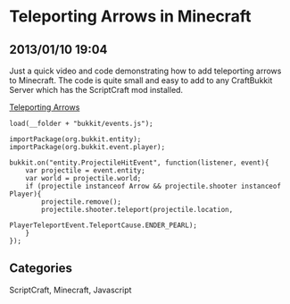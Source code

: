 # Teleporting Arrows in Minecraft

## 2013/01/10 19:04

Just a quick video and code demonstrating how to add teleporting arrows to Minecraft. The code is quite small and easy to add to any CraftBukkit Server which has the ScriptCraft mod installed.

[Teleporting Arrows](http://youtu.be/U_CIEWrC1m0)

    load(__folder + "bukkit/events.js");
    
    importPackage(org.bukkit.entity);
    importPackage(org.bukkit.event.player);
    
    bukkit.on("entity.ProjectileHitEvent", function(listener, event){
        var projectile = event.entity;
        var world = projectile.world;
        if (projectile instanceof Arrow && projectile.shooter instanceof Player){
            projectile.remove();
            projectile.shooter.teleport(projectile.location,
                                        PlayerTeleportEvent.TeleportCause.ENDER_PEARL);
        }
    });

    
## Categories
ScriptCraft, Minecraft, Javascript
